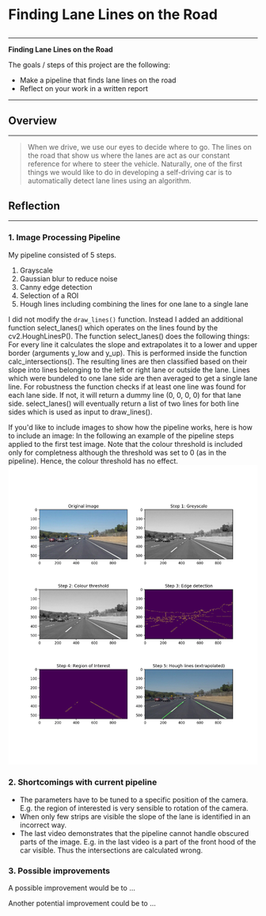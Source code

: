 # **Finding Lane Lines on the Road** 

## 

### 

---

**Finding Lane Lines on the Road**

The goals / steps of this project are the following:
* Make a pipeline that finds lane lines on the road
* Reflect on your work in a written report


[//]: # (Image References)

[image1]: ./examples/grayscale.jpg "Grayscale"
[image0]: ./test_images_output/solidWhiteCurve.jpg "solidWhiteCurve"

---

## Overview
---
> When we drive, we use our eyes to decide where to go. The lines on the road that show us where the lanes are act as our constant reference for where to steer the vehicle. Naturally, one of the first things we would like to do in developing a self-driving car is to automatically detect lane lines using an algorithm.

## Reflection
---

### 1. Image Processing Pipeline

My pipeline consisted of 5 steps. 

1. Grayscale
1. Gaussian blur to reduce noise
1. Canny edge detection
1. Selection of a ROI
1. Hough lines including combining the lines for one lane to a single lane

I did not modify the ```draw_lines()``` function. Instead I added an additional function select_lanes() which operates on the lines found by the cv2.HoughLinesP().
The function select_lanes() does the following things: For every line it calculates the slope and extrapolates it to a lower and upper border (arguments y_low and y_up). This is performed inside the function calc_intersections().
The resulting lines are then classified based on their slope into lines belonging to the left or right lane or outside the lane. Lines which were bundeled to one lane side are then averaged to get a single lane line.
For robustness the function checks if at least one line was found for each lane side. If not, it will return a dummy line (0, 0, 0, 0) for that lane side. select_lanes() will eventually return a list of two lines for both line sides which is used as input to draw_lines(). 

If you'd like to include images to show how the pipeline works, here is how to include an image: 
In the following an example of the pipeline steps applied to the first test image. Note that the colour threshold is included only for completness although the threshold was set to 0 (as in the pipeline). Hence, the colour threshold has no effect.
![alt text][image0]


### 2. Shortcomings with current pipeline

- The parameters have to be tuned to a specific position of the camera. E.g. the region of interested is very sensible to rotation of the camera.
- When only few strips are visible the slope of the lane is identified in an incorrect way.
- The last video demonstrates that the pipeline cannot handle obscured parts of the image. E.g. in the last video is a part of the front hood of the car visible. Thus the intersections are calculated wrong.

### 3. Possible improvements

A possible improvement would be to ...

Another potential improvement could be to ...
